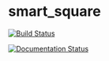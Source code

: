 # smart_square

[![Build Status](https://travis-ci.org/AlbertoNiccolai/smart_square.svg?branch=master)](https://travis-ci.org/AlbertoNiccolai/smart_square)

[![Documentation Status](https://readthedocs.org/projects/smart-square-an/badge/?version=latest)](https://smart-square-an.readthedocs.io/en/latest/?badge=latest)
